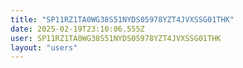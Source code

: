 ```yaml
---
title: "SP11RZ1TA0WG38S51NYDS05978YZT4JVXSSG01THK"
date: 2025-02-19T23:10:06.555Z
user: SP11RZ1TA0WG38S51NYDS05978YZT4JVXSSG01THK
layout: "users"
---
```

    